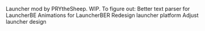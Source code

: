 Launcher mod by PRYtheSheep.
WIP.
To figure out:
Better text parser for LauncherBE 
Animations for LauncherBER
Redesign launcher platform
Adjust launcher design

